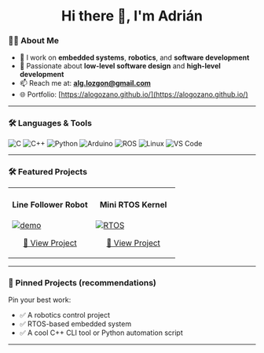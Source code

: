 <!-- Profile README for github.com/AlogoZano -->

<h1 align="center">Hi there 👋, I'm Adrián</h1>

### 👨‍💻 About Me

- 🔭 I work on **embedded systems**, **robotics**, and **software development**
- 🧠 Passionate about **low-level software design** and **high-level development**
- 📫 Reach me at: **alg.lozgon@gmail.com**
- 🌐 Portfolio: [https://alogozano.github.io/](https://alogozano.github.io/) 

---

### 🛠️ Languages & Tools

![C](https://img.shields.io/badge/-C-00599C?style=flat-square&logo=c)
![C++](https://img.shields.io/badge/-C++-00599C?style=flat-square&logo=c%2B%2B)
![Python](https://img.shields.io/badge/-Python-3776AB?style=flat-square&logo=python)
![Arduino](https://img.shields.io/badge/-Arduino-00979D?style=flat-square&logo=arduino)
![ROS](https://img.shields.io/badge/-ROS-22314E?style=flat-square&logo=ros)
![Linux](https://img.shields.io/badge/-Linux-FCC624?style=flat-square&logo=linux)
![VS Code](https://img.shields.io/badge/-VS%20Code-007ACC?style=flat-square&logo=visual-studio-code)

---

### 🛠️ Featured Projects

<table>
  <tr>
    <td width="50%">
      <h4 align="center">Line Follower Robot</h4>
      <a href="https://github.com/AlogoZano/line-follower">
        <img src="https://user-images.githubusercontent.com/your-image.gif" alt="demo" />
      </a>
      <p align="center">
        <a href="https://github.com/AlogoZano/line-follower">🔗 View Project</a>
      </p>
    </td>
    <td width="50%">
      <h4 align="center">Mini RTOS Kernel</h4>
      <a href="https://github.com/AlogoZano/mini-rtos">
        <img src="https://user-images.githubusercontent.com/your-rtos-image.gif" alt="RTOS" />
      </a>
      <p align="center">
        <a href="https://github.com/AlogoZano/mini-rtos">🔗 View Project</a>
      </p>
    </td>
  </tr>
</table>

---

### 🚀 Pinned Projects (recommendations)
Pin your best work:
- ✅ A robotics control project
- ✅ RTOS-based embedded system
- ✅ A cool C++ CLI tool or Python automation script

---


